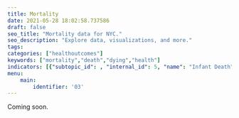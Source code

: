 ```yaml
---
title: Mortality
date: 2021-05-28 18:02:58.737586
draft: false
seo_title: "Mortality data for NYC."
seo_description: "Explore data, visualizations, and more."
tags: 
categories: ["healthoutcomes"]
keywords: ["mortality","death","dying","health"]
indicators: [{"subtopic_id": , "internal_id": 5, "name": "Infant Death", "URL": "https://a816-dohbesp.nyc.gov/IndicatorPublic/VisualizationData.aspx?id=5,4466a0,126,Summarize"},{"subtopic_id": , "internal_id": 6, "name": "Neonatal death", "URL": "https://a816-dohbesp.nyc.gov/IndicatorPublic/VisualizationData.aspx?id=6,4466a0,126,Summarize"},{"subtopic_id": , "internal_id": 5, "name": "Postneonatal Death", "URL": "https://a816-dohbesp.nyc.gov/IndicatorPublic/VisualizationData.aspx?id=8,4466a0,126,Summarize"},{"subtopic_id": , "internal_id": 6, "name": "Premature Mortality", "URL": "https://a816-dohbesp.nyc.gov/IndicatorPublic/VisualizationData.aspx?id=2322,4466a0,126,Summarize"}]
menu:
    main:
        identifier: '03'
---
```


Coming soon.


